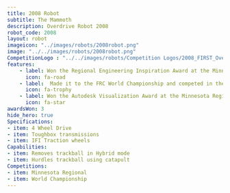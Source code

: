 ```yaml
---
title: 2008 Robot
subtitle: The Mammoth 
description: Overdrive Robot 2008
robot_code: 2008
layout: robot
imageicon: "../images/robots/2008robot.png"
image: "../../images/robots/2008robot.png"
CompetitionLogo : "../../images/robots/Competition Logos/2008_FIRST_Overdrive.jpeg"
features:
    - label: Won the Regional Engineering Inspiration Award at the Minnesota Regional
      icon: fa-road 
    - label:  Made it to the FRC World Championship and competed in the Archimedes Division
      icon: fa-trophy 
    - label: Won the Autodesk Visualization Award at the Minnesota Regional
      icon: fa-star
awardsWon: 3
hide_hero: true
Specifications:
- item: 4 Wheel Drive
- item: Toughbox transmissions
- item: IFI Traction wheels
Capabilities:
- item: Removes trackball in Hybrid mode
- item: Hurdles trackball using catapult
Competitions:
- item: Minnesota Regional
- item: World Championship
---
```


